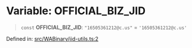 # Variable: OFFICIAL\_BIZ\_JID

> `const` **OFFICIAL\_BIZ\_JID**: `"16505361212@c.us"` = `'16505361212@c.us'`

Defined in: [src/WABinary/jid-utils.ts:2](https://github.com/Fokusdotid/bail/blob/c004679536d41fcf32da31cecf70d3991dfa31b5/src/WABinary/jid-utils.ts#L2)
